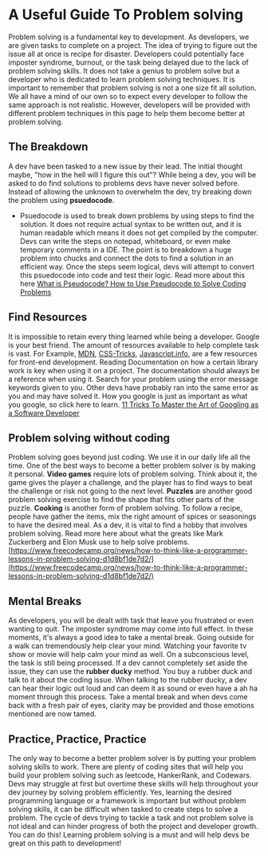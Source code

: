 # A Useful Guide To Problem solving
Problem solving is a fundamental key to development. As developers, we are given tasks to complete on a project. The idea of trying to figure out the issue all at once is recipe for disaster. Developers could potentially face imposter syndrome, burnout, or the task being delayed due to the lack of problem solving skills. It does not take a genius to problem solve but a developer who is dedicated to learn problem solving techniques.
It is important to remember that problem solving is not a one size fit all solution. We all have a mind of our own so to expect every developer to follow the same approach is not realistic. However, developers will be provided with different problem techniques in this page to help them become better at problem solving. 

## The Breakdown 
A dev have been tasked to a new issue by their lead. The initial thought maybe, "how in the hell will I figure this out"? While being a dev, you will be asked to do find solutions to problems devs have never solved before. Instead of allowing the unknown to overwhelm the dev, try breaking down the problem using **psuedocode**.

- Psuedocode is used to break down problems by using steps to find the solution. It does not require actual syntax to be written out, and it is human readable which means it does not get compiled by the computer. Devs can write the steps on notepad, whiteboard, or even make temporary comments in a IDE. The point is to breakdown a huge problem into chucks and connect the dots to find a solution in an efficient way. Once the steps seem logical, devs will attempt to convert this psuedocode into code and test their logic. Read more about this here [What is Pseudocode? How to Use Pseudocode to Solve Coding Problems](https://www.freecodecamp.org/news/what-is-pseudocode-in-programming/)


## Find Resources 
It is impossible to retain every thing learned while being a developer. Google is your best friend. The amount of resources available to help complete task is vast. For Example, [MDN](https://developer.mozilla.org/en-US/), [CSS-Tricks](https://css-tricks.com/), [Javascript.info](https://javascript.info/), are a few resources for front-end development. Reading Documentation on how a certain library work is key when using it on a project. The documentation should always be a reference when using it. Search for your problem using the error message keywords given to you. Other devs have probably ran into the same error as you and may have solved it. How you google is just as important as what you google, so click here to learn. [11 Tricks To Master the Art of Googling as a Software Developer](https://betterprogramming.pub/11-tricks-to-master-the-art-of-googling-as-a-software-developer-2e00b7568b7d)  

## Problem solving without coding
Problem solving goes beyond just coding. We use it in our daily life all the time. One of the best ways to become a better problem solver is by making it personal. **Video games** require lots of problem solving. Think about it, the game gives the player a challenge, and the player has to find ways to beat the challenge or risk not going to the next level. **Puzzles** are another good problem solving exercise to find the shape that fits other parts of the puzzle. **Cooking** is another form of problem solving. To follow a recipe, people have gather the items, mix the right amount of spices or seasonings to have the desired meal. As a dev, it is vital to find a hobby that involves problem solving. Read more here about what the greats like Mark Zuckerberg and Elon Musk use to help solve problems. [https://www.freecodecamp.org/news/how-to-think-like-a-programmer-lessons-in-problem-solving-d1d8bf1de7d2/](https://www.freecodecamp.org/news/how-to-think-like-a-programmer-lessons-in-problem-solving-d1d8bf1de7d2/) 


## Mental Breaks
As developers, you will be dealt with task that leave you frustrated or even wanting to quit. The imposter syndrome may come into full effect. In these moments, it's always a good idea to take a mental break. Going outside for a walk can tremendously help clear your mind. Watching your favorite tv show or movie will help calm your mind as well. On a subconscious level, the task is still being processed. If a dev cannot completely set aside the issue, they can use the **rubber ducky** method. You buy a rubber duck and talk to it about the coding issue. When talking to the rubber ducky, a dev can hear their logic out loud and can deem it as sound or even have a ah ha moment through this process. Take a mental break and when devs come back with a fresh pair of eyes, clarity may be provided and those emotions mentioned are now tamed.


## Practice, Practice, Practice
The only way to become a better problem solver is by putting your problem solving skills to work. There are plenty of coding sites that will help you build your problem solving such as leetcode, HankerRank, and Codewars. Devs may struggle at first but overtime these skills will help throughout your dev journey by solving problem efficiently. Yes, learning the desired programming language or a framework is important but without problem solving skills, it can be difficult when tasked to create steps to solve a problem. The cycle of devs trying to tackle a task and not problem solve is not ideal and can hinder progress of both the project and developer growth. You can do this! Learning problem solving is a must and will help devs be great on this path to development!

